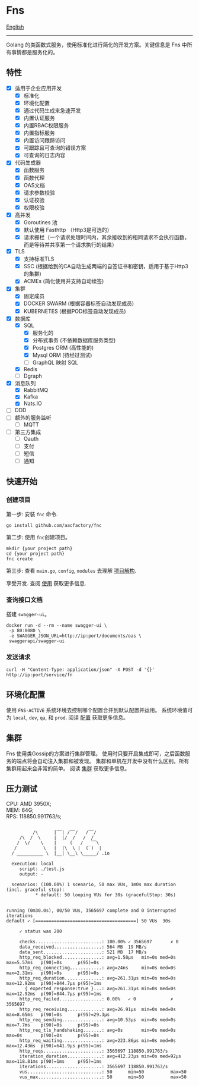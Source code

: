 # Fns
[English](https://github.com/aacfactory/fns/blob/main/README.md)

---

Golang 的类函数式服务，使用标准化进行简化的开发方案。关键信息是 Fns 中所有事情都是服务化的。

## 特性
* [x] 适用于企业应用开发
    * [x] 标准化
    * [x] 环境化配置
    * [x] 通过代码生成来急速开发
    * [x] 内置认证服务
    * [x] 内置RBAC权限服务
    * [x] 内置指标服务
    * [x] 内置访问跟踪访问
    * [x] 可跟踪且可查询的错误方案
    * [x] 可查询的日志内容
* [x] 代码生成器
    * [x] 函数服务
    * [x] 函数代理
    * [x] OAS文档
    * [x] 请求参数校验
    * [x] 认证校验
    * [x] 权限校验
* [x] 高并发
    * [x] Goroutines 池
    * [x] 默认使用 Fasthttp （Http3是可选的）
    * [x] 请求栅栏（一个请求处理时间内，其余接收到的相同请求不会执行函数，而是等待并共享第一个请求执行的结果）
* [x] TLS
    * [x] 支持标准TLS
    * [x] SSC (根据给到的CA自动生成两端的自签证书和密钥，适用于基于Http3的集群)
    * [x] ACMEs (简化使用并支持自动续签)
* [x] 集群
    * [x] 固定成员
    * [x] DOCKER SWARM (根据容器标签自动发现成员)
    * [x] KUBERNETES (根据POD标签自动发现成员)
* [x] 数据库
    * [x] SQL
        * [x] 服务化的
        * [x] 分布式事务 (不依赖数据库服务类型)
        * [x] Postgres ORM (高性能的)
        * [x] Mysql ORM (待经过测试)
        * [ ] GraphQL 映射 SQL
    * [x] Redis 
    * [ ] Dgraph
* [x] 消息队列
    * [x] RabbitMQ
    * [x] Kafka
    * [x] Nats.IO
* [ ] DDD
* [ ] 额外的服务监听
    * [ ] MQTT
* [ ] 第三方集成
    * [ ] Oauth
    * [ ] 支付
    * [ ] 短信
    * [ ] 通知

## 快速开始
### 创建项目
第一步: 安装 `fnc` 命令.
```shell
go install github.com/aacfactory/fnc
```
第二步: 使用 `fnc`创建项目。
```shell
mkdir {your project path}
cd {your project path}
fnc create 
```
第三步: 查看 `main.go`, `config`, `modules` 去理解 [项目解构](https://github.com/aacfactory/fns/blob/main/docs/structure_zh.md).

享受开发. 查阅 [使用](https://github.com/aacfactory/fns/blob/main/docs/usage_zh.md) 获取更多信息.

### 查询接口文档
搭建 `swagger-ui`。
```shell
docker run -d --rm --name swagger-ui \
 -p 80:8080 \
 -e SWAGGER_JSON_URL=http://ip:port/documents/oas \ 
 swaggerapi/swagger-ui 
```

### 发送请求
```shell
curl -H "Content-Type: application/json" -X POST -d '{}' http://ip:port/service/fn
```

## 环境化配置
使用 `FNS-ACTIVE` 系统环境去控制哪个配置合并到默认配置并运用。
系统环境值可为 `local`, `dev`, `qa`, 和 `prod`.
阅读 [配置](https://github.com/aacfactory/fns/blob/main/docs/config_zh.md) 获取更多信息。

## 集群
Fns 使用类Gossip的方案进行集群管理。
使用时只要开启集成即可，之后函数服务的端点将会自动注入集群和被发现。
集群和单机在开发中没有什么区别。所有集群用起来会非常的简单。 
阅读 [集群](https://github.com/aacfactory/fns/blob/main/docs/cluster_zh.md) 获取更多信息。

## 压力测试
CPU: AMD 3950X;   
MEM: 64G;   
RPS: 118850.991763/s;
```shell

          /\      |‾‾| /‾‾/   /‾‾/
     /\  /  \     |  |/  /   /  /
    /  \/    \    |     (   /   ‾‾\
   /          \   |  |\  \ |  (‾)  |
  / __________ \  |__| \__\ \_____/ .io

  execution: local
     script: ./test.js
     output: -

  scenarios: (100.00%) 1 scenario, 50 max VUs, 1m0s max duration (incl. graceful stop):
           * default: 50 looping VUs for 30s (gracefulStop: 30s)


running (0m30.0s), 00/50 VUs, 3565697 complete and 0 interrupted iterations
default ✓ [======================================] 50 VUs  30s

     ✓ status was 200

     checks.........................: 100.00% ✓ 3565697       ✗ 0
     data_received..................: 564 MB  19 MB/s
     data_sent......................: 521 MB  17 MB/s
     http_req_blocked...............: avg=1.58µs   min=0s med=0s   max=5.57ms   p(90)=0s      p(95)=0s
     http_req_connecting............: avg=24ns     min=0s med=0s   max=2.31ms   p(90)=0s      p(95)=0s
     http_req_duration..............: avg=261.31µs min=0s med=0s   max=12.92ms  p(90)=844.7µs p(95)=1ms
       { expected_response:true }...: avg=261.31µs min=0s med=0s   max=12.92ms  p(90)=844.7µs p(95)=1ms
     http_req_failed................: 0.00%   ✓ 0             ✗ 3565697
     http_req_receiving.............: avg=26.91µs  min=0s med=0s   max=8.65ms   p(90)=0s      p(95)=29.3µs
     http_req_sending...............: avg=10.53µs  min=0s med=0s   max=7.7ms    p(90)=0s      p(95)=0s
     http_req_tls_handshaking.......: avg=0s       min=0s med=0s   max=0s       p(90)=0s      p(95)=0s
     http_req_waiting...............: avg=223.86µs min=0s med=0s   max=12.43ms  p(90)=641.9µs p(95)=1ms
     http_reqs......................: 3565697 118850.991763/s
     iteration_duration.............: avg=412.23µs min=0s med=92µs max=118.81ms p(90)=1ms     p(95)=1ms
     iterations.....................: 3565697 118850.991763/s
     vus............................: 50      min=50          max=50
     vus_max........................: 50      min=50          max=50

```

